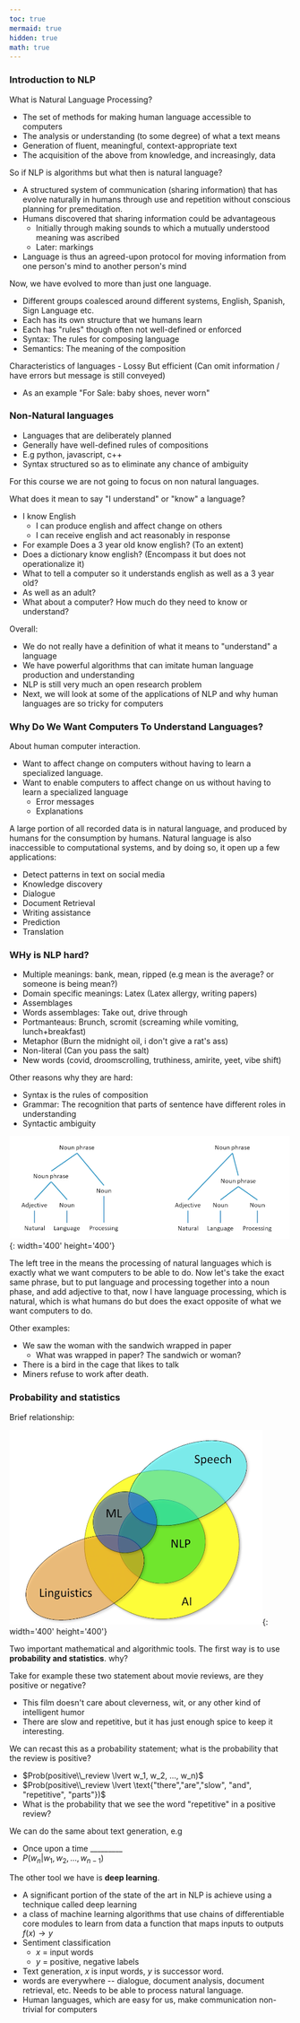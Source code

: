 ```yaml
---
toc: true
mermaid: true
hidden: true
math: true
---
```


### Introduction to NLP

What is Natural Language Processing? 

* The set of methods for making human language accessible to computers
* The analysis or understanding (to some degree) of what a text means
* Generation of fluent, meaningful, context-appropriate text
* The acquisition of the above from knowledge, and increasingly, data

So if NLP is algorithms but what then is natural language? 

* A structured system of communication (sharing information) that has evolve naturally in humans through use and repetition without conscious planning for premeditation. 
* Humans discovered that sharing information could be advantageous
  * Initially through making sounds to which a mutually understood meaning was ascribed
  * Later: markings
* Language is thus an agreed-upon protocol for moving information from one person's mind to another person's mind

Now, we have evolved to more than just one language. 
* Different groups coalesced around different systems, English, Spanish, Sign Language etc. 
* Each has its own structure that we humans learn
* Each has "rules" though often not well-defined or enforced
* Syntax: The rules for composing language
* Semantics: The meaning of the composition

Characteristics of languages - Lossy But efficient (Can omit information / have errors but message is still conveyed)
* As an example "For Sale: baby shoes, never worn"

### Non-Natural languages

* Languages that are deliberately planned
* Generally have well-defined rules of compositions
* E.g python, javascript, c++
* Syntax structured so as to eliminate any chance of ambiguity
  
For this course we are not going to focus on non natural languages.

What does it mean to say "I understand" or "know" a language?

* I know English
  * I can produce english and affect change on others
  * I can receive english and act reasonably in response
* For example Does a 3 year old know english? (To an extent)
* Does a dictionary know english? (Encompass it but does not operationalize it)
* What to tell a computer so it understands english as well as a 3 year old? 
* As well as an adult? 
* What about a computer? How much do they need to know or understand? 

Overall:

* We do not really have a definition of what it means to "understand" a language
* We have powerful algorithms that can imitate human language production and understanding
* NLP is still very much an open research problem
* Next, we will look at some of the applications of NLP and why human languages are so tricky for computers


### Why Do We Want Computers To Understand Languages?

About human computer interaction.
* Want to affect change on computers without having to learn a specialized language.
* Want to enable computers to affect change on us without having to learn a specialized language
  * Error messages
  * Explanations

A large portion of all recorded data is in natural language, and produced by humans for the consumption by humans.
Natural language is also inaccessible to computational systems, and by doing so, it open up a few applications:

* Detect patterns in text on social media
* Knowledge discovery
* Dialogue
* Document Retrieval
* Writing assistance
* Prediction
* Translation

### WHy is NLP hard?

* Multiple meanings: bank, mean, ripped (e.g mean is the average? or someone is being mean?)
* Domain specific meanings: Latex (Latex allergy, writing papers)
* Assemblages
* Words assemblages: Take out, drive through
* Portmanteaus: Brunch, scromit (screaming while vomiting, lunch+breakfast)
* Metaphor (Burn the midnight oil, i don't give a rat's ass)
* Non-literal (Can you pass the salt)
* New words (covid, droomscrolling, truthiness, amirite, yeet, vibe shift)
  
Other reasons why they are hard:
* Syntax is the rules of composition
* Grammar: The recognition that parts of sentence have different roles in understanding
* Syntactic ambiguity 

![image](../../../assets/posts/gatech/nlp/m1nlp_hard.png){: width='400' height='400'}
 

The left tree in the means the processing of natural languages which is exactly what we want computers to be able to do. Now let's take the exact same phrase, but to put language and processing together into a noun phase, and add adjective to that, now I have language processing, which is natural, which is what humans do but does the exact opposite of what we want computers to do. 

Other examples:

* We saw the woman with the sandwich wrapped in paper
  * What was wrapped in paper? The sandwich or woman?
* There is a bird in the cage that likes to talk
* Miners refuse to work after death. 

### Probability and statistics  

Brief relationship:

![image](../../../assets/posts/gatech/nlp/m1venn.png){: width='400' height='400'}

Two important mathematical and algorithmic tools. The first way is to use **probability and statistics**. why?

Take for example these two statement about movie reviews, are they positive or negative?

* This film doesn't care about cleverness, wit, or any other kind of intelligent humor
* There are slow and repetitive, but it has just enough spice to keep it interesting. 

We can recast this as a probability statement; what is the probability that the review is positive?

* $Prob(positive\\_review \lvert w_1, w_2, ..., w_n)$
* $Prob(positive\\_review \lvert \text{"there","are","slow", "and", "repetitive", "parts"})$
* What is the probability that we see the word "repetitive" in a positive review? 

We can do the same about text generation, e.g 

* Once upon a time _________
* $P(w_n \lvert w_1, w_2, ..., w_{n-1})$

The other tool we have is **deep learning**.

* A significant portion of the state of the art in NLP is achieve using a technique called deep learning
* a class of machine learning algorithms that use chains of differentiable core modules to learn from data a function that maps inputs to outputs $f(x) \rightarrow y$
* Sentiment classification
  * $x$ = input words
  * $y$ = positive, negative labels
* Text generation, $x$ is input words, $y$ is successor word.
* words are everywhere -- dialogue, document analysis, document retrieval, etc. Needs to be able to process natural language.
* Human languages, which are easy for us, make communication non-trivial for computers
  


<!-- {% include embed/youtube.html id='10oQMHadGos' %} -->
